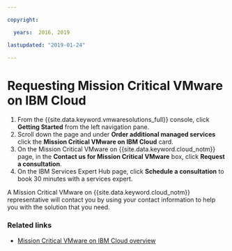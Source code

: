 ```yaml
---

copyright:

  years:  2016, 2019

lastupdated: "2019-01-24"

---
```


# Requesting Mission Critical VMware on IBM Cloud

1. From the {{site.data.keyword.vmwaresolutions_full}} console, click **Getting Started** from the left navigation pane.
2. Scroll down the page and under **Order additional managed services** click the **Mission Critical VMware on IBM Cloud** card.
3. On the Mission Critical VMware on {{site.data.keyword.cloud_notm}} page, in the **Contact us for Mission Critical VMware** box, click **Request a consultation**.
4. On the IBM Services Expert Hub page, click **Schedule a consultation** to book 30 minutes with a services expert.

A Mission Critical VMware on {{site.data.keyword.cloud_notm}} representative will contact you by using your contact information to help you with the solution that you need.

### Related links

* [Mission Critical VMware on IBM Cloud overview](/docs/services/vmwaresolutions/services/mcv_overview.html)
